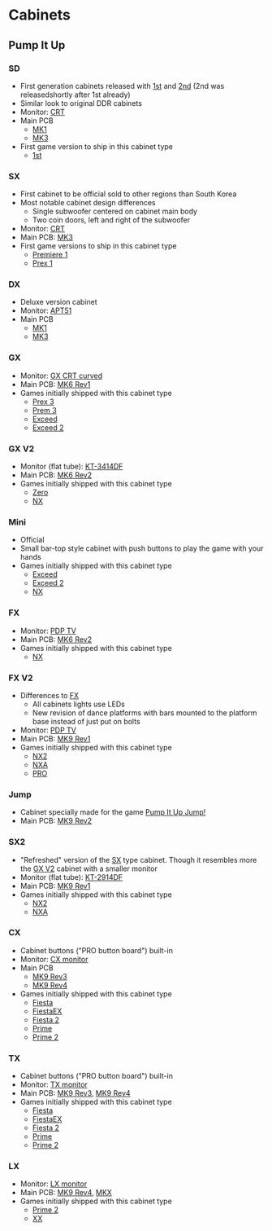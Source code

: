 # Cabinets

## Pump It Up

### SD

* First generation cabinets released with [1st](game/piu/1st.md) and [2nd](game/piu/2nd.md)
  (2nd was releasedshortly after 1st already)
* Similar look to original DDR cabinets
* Monitor: [CRT](monitor.md#crt)
* Main PCB
  * [MK1](board.md#mk1)
  * [MK3](board.md#mk3)
* First game version to ship in this cabinet type
  * [1st](game/piu/1st.md)

### SX

* First cabinet to be official sold to other regions than South Korea
* Most notable cabinet design differences
  * Single subwoofer centered on cabinet main body
  * Two coin doors, left and right of the subwoofer
* Monitor: [CRT](monitor.md#crt)
* Main PCB: [MK3](board.md#mk3)
* First game versions to ship in this cabinet type
  * [Premiere 1](game/piu/prem1.md)
  * [Prex 1](game/piu/prex1.md)

### DX

* Deluxe version cabinet
* Monitor: [APT51](monitor.md#apt51)
* Main PCB
  * [MK1](board.md#mk1)
  * [MK3](board.md#mk3)

### GX

* Monitor: [GX CRT curved](monitor.md#gx-crt-curved)
* Main PCB: [MK6 Rev1](board.md#mk6-rev1)
* Games initially shipped with this cabinet type
  * [Prex 3](game/piu/prex3.md)
  * [Prem 3](game/piu/prem3.md)
  * [Exceed](game/piu/exc.md)
  * [Exceed 2](game/piu/exc2.md)

### GX V2

* Monitor (flat tube): [KT-3414DF](monitor.md#kt-3414df)
* Main PCB: [MK6 Rev2](board.md#mk6-rev2)
* Games initially shipped with this cabinet type
  * [Zero](game/piu/zero.md)
  * [NX](game/piu/nx.md)

### Mini

* Official
* Small bar-top style cabinet with push buttons to play the game with your hands
* Games initially shipped with this cabinet type
  * [Exceed](game/piu/exc.md)
  * [Exceed 2](game/piu/exc2.md)
  * [NX](game/piu/nx.md)

### FX

* Monitor: [PDP TV](monitor.md#pdp-tv-monitor)
* Main PCB: [MK6 Rev2](board.md#mk6-rev2)
* Games initially shipped with this cabinet type
  * [NX](game/piu/nx.md)

### FX V2

* Differences to [FX](#fx)
  * All cabinets lights use LEDs
  * New revision of dance platforms with bars mounted to the platform base instead of just put on
    bolts
* Monitor: [PDP TV](monitor.md#pdp-tv-monitor)
* Main PCB: [MK9 Rev1](board.md#mk9-rev1)
* Games initially shipped with this cabinet type
  * [NX2](game/piu.nx2.md)
  * [NXA](game/piu/nxa.md)
  * [PRO](game/piu/pro.md)

### Jump

* Cabinet specially made for the game [Pump It Up Jump!](game/piu/jump.md)
* Main PCB: [MK9 Rev2](board.md#mk9-rev2)

### SX2

* "Refreshed" version of the [SX](#sx) type cabinet. Though it resembles more the [GX V2](#gx-v2)
  cabinet with a smaller monitor
* Monitor (flat tube): [KT-2914DF](monitor.md#kt-2914df)
* Main PCB: [MK9 Rev1](board.md#mk9-rev1)
* Games initially shipped with this cabinet type
  * [NX2](game/piu/nx2.md)
  * [NXA](game/piu/nxa.md)

### CX

* Cabinet buttons ("PRO button board") built-in
* Monitor: [CX monitor](monitor.md#cx-monitor)
* Main PCB
  * [MK9 Rev3](board.md#mk9-rev3)
  * [MK9 Rev4](board.md#mk9-rev4)
* Games initially shipped with this cabinet type
  * [Fiesta](game/piu/fst.md)
  * [FiestaEX](game/piu/fstex.md)
  * [Fiesta 2](game/piu/f2.md)
  * [Prime](game/piu/prime.md)
  * [Prime 2](game/piu/prime2.md)

### TX

* Cabinet buttons ("PRO button board") built-in
* Monitor: [TX monitor](monitor.md#tx-monitor.md)
* Main PCB: [MK9 Rev3](board.md#mk9-rev3), [MK9 Rev4](board.md#mk9-rev4)
* Games initially shipped with this cabinet type
  * [Fiesta](game/piu/fst.md)
  * [FiestaEX](game/piu/fstex.md)
  * [Fiesta 2](game/piu/f2.md)
  * [Prime](game/piu/prime.md)
  * [Prime 2](game/piu/prime2.md)

### LX

* Monitor: [LX monitor](monitor.md#lx-monitor.md)
* Main PCB: [MK9 Rev4](board.md#mk9-rev4), [MKX](board.md#mkx)
* Games initially shipped with this cabinet type
  * [Prime 2](game/piu/prime2.md)
  * [XX](game/piu/xx.md)

